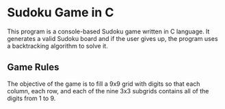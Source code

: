 # Sudoku Game in C
This program is a console-based Sudoku game written in C language. It generates a valid Sudoku board and if the user gives up, the program uses a backtracking algorithm to solve it.

## Game Rules
The objective of the game is to fill a 9x9 grid with digits so that each column, each row, and each of the nine 3x3 subgrids contains all of the digits from 1 to 9.


